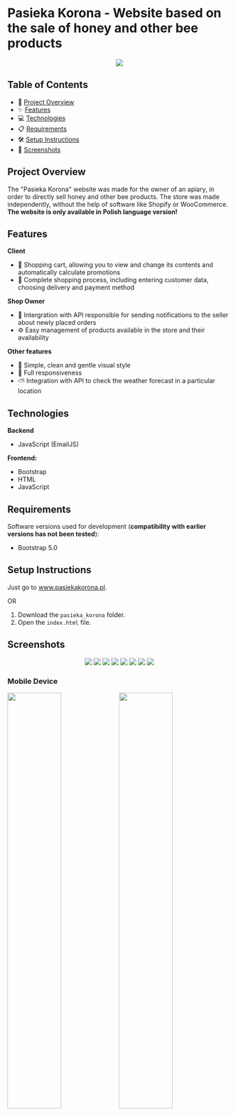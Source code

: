 # Pasieka Korona - Website based on the sale of honey and other bee products

<div align="center">
  <img src="./ss/logo.png"/>
</div>

## Table of Contents
- 🚀 [Project Overview](#project-overview)
- ✨ [Features](#features)
- 💻 [Technologies](#technologies)
- 📋 [Requirements](#requirements)
- 🛠️ [Setup Instructions](#setup-instructions)
- 📸 [Screenshots](#screenshots)

## Project Overview

The "Pasieka Korona" website was made for the owner of an apiary, in order to directly sell honey and other bee products. The store was made independently, without the help of software like Shopify or WooCommerce. **The website is only available in Polish language version!**

## Features

**Client**
- 🛒 Shopping cart, allowing you to view and change its contents and automatically calculate promotions
- 📝 Complete shopping process, including entering customer data, choosing delivery and payment method

**Shop Owner**
- 🔔 Intergration with API responsible for sending notifications to the seller about newly placed orders
- ⚙️ Easy management of products available in the store and their availability

**Other features**
- 🎨 Simple, clean and gentle visual style
- 📱 Full responsiveness
- ⛅ Integration with API to check the weather forecast in a particular location

## Technologies

**Backend**
- JavaScript (EmailJS)

**Frontend:**
- Bootstrap
- HTML
- JavaScript

## Requirements
Software versions used for development (**compatibility with earlier versions has not been tested**):
- Bootstrap 5.0

## Setup Instructions

Just go to www.pasiekakorona.pl.

OR

1. Download the `pasieka_korona` folder.
2. Open the `index.html` file.

## Screenshots
<div align="center">
  <img src="./ss/ss1.png"/>
  <img src="./ss/ss2.png"/>
  <img src="./ss/ss3.png"/>
  <img src="./ss/ss4.png"/>
  <img src="./ss/ss5.png"/>
  <img src="./ss/ss6.png"/>
  <img src="./ss/ss7.png"/>
  <img src="./ss/ss8.png"/>
</div>

### Mobile Device

<img src="./ss/ss9.jpg" width="49%"/> <img src="./ss/ss10.jpg" width="49%"/>
